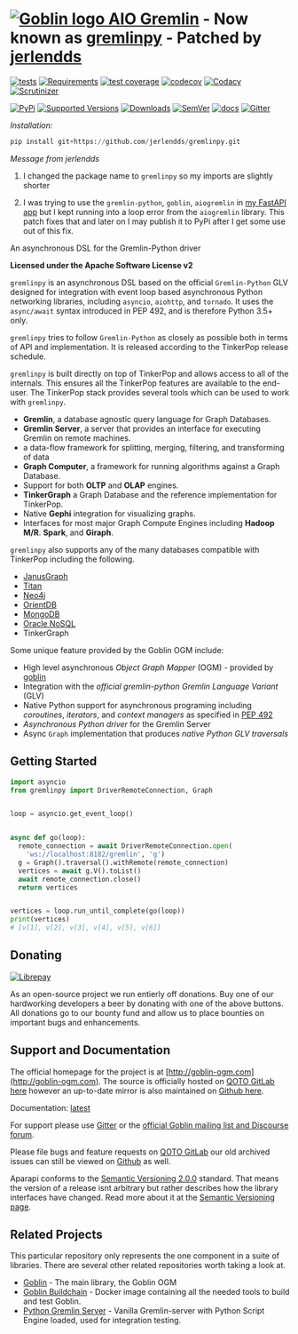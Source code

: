 # [![Goblin logo](https://git.qoto.org/goblin-ogm/goblin/uploads/bb8f7349fdb9aa2a7a244e4c95b380a7/goblin-logo.png)  AIO Gremlin](http://goblin-ogm.com) - Now known as [gremlinpy](https://github.com/jerlendds/gremlinpy) - Patched by [jerlendds](https://github.com/jerlendds)

[![tests](http://git.qoto.org/goblin-ogm/gremlinpy/badges/master/pipeline.svg)](http://git.qoto.org/goblin-ogm/gremlinpy/commits/master)
[![Requirements](https://requires.io/github/goblin-ogm/gremlinpy/requirements.svg?branch=master)](https://requires.io/github/goblin-ogm/gremlinpy/requirements/?branch=master)
[![test coverage](http://git.qoto.org/goblin-ogm/gremlinpy/badges/master/coverage.svg)](http://git.qoto.org/goblin-ogm/gremlinpy/commits/master)
[![codecov](https://codecov.io/gh/goblin-ogm/gremlinpy/branch/master/graph/badge.svg)](https://codecov.io/gh/goblin-ogm/gremlinpy)
[![Codacy](https://api.codacy.com/project/badge/Grade/99c4b7d53ee94c85b95433ee4ff6230c)](https://www.codacy.com/gh/goblin-ogm/gremlinpy)
[![Scrutinizer](https://img.shields.io/scrutinizer/quality/g/goblin-ogm/gremlinpy/master.svg?style=flat)](https://scrutinizer-ci.com/g/goblin-ogm/gremlinpy)

[![PyPi](https://img.shields.io/pypi/v/gremlinpy.svg?style=flat)](https://pypi.python.org/pypi/gremlinpy)
[![Supported Versions](https://img.shields.io/pypi/pyversions/gremlinpy.svg?style=flat)](https://pypi.python.org/pypi/gremlinpy)
[![Downloads](https://img.shields.io/pypi/dm/gremlinpy.svg?style=flat)](https://pypi.python.org/pypi/gremlinpy)
[![SemVer](https://img.shields.io/badge/SemVer-v2.0.0-green)](https://semver.org/spec/v2.0.0.html)
[![docs](https://readthedocs.org/projects/gremlinpy/badge/?version=latest)](https://gremlinpy.readthedocs.io/en/latest/)
[![Gitter](https://badges.gitter.im/goblin-ogm/gremlinpy.svg)](https://gitter.im/goblin-ogm/gremlinpy)


*Installation:*

```py
pip install git+https://github.com/jerlendds/gremlinpy.git
```

*Message from jerlendds*

1. I changed the package name to `gremlinpy` so my imports are slightly shorter

2. I was trying to use the `gremlin-python`, `goblin`, `aiogremlin` in [my FastAPI app](https://github.com/jerlendds/osintbuddy) but I kept running into a loop error from the `aiogremlin` library. This patch fixes that and later on I may publish it to PyPi after I get some use out of this fix.


An asynchronous DSL for the Gremlin-Python driver

**Licensed under the Apache Software License v2**

`gremlinpy` is an asynchronous DSL based on the official `Gremlin-Python` GLV designed for integration with
event loop based asynchronous Python networking libraries, including `asyncio`,
`aiohttp`, and `tornado`. It uses the `async/await` syntax introduced
in PEP 492, and is therefore Python 3.5+ only.

`gremlinpy` tries to follow `Gremlin-Python` as closely as possible both in terms
of API and implementation. It is released according to the TinkerPop release schedule.

`gremlinpy` is built directly on top of TinkerPop and allows access to all of the internals. This ensures all the
TinkerPop features are available to the end-user. The TinkerPop stack provides several tools which can be used to work
with `gremlinpy`.

* **Gremlin**, a database agnostic query language for Graph Databases.
* **Gremlin Server**, a server that provides an interface for executing Gremlin on remote machines.
* a data-flow framework for splitting, merging, filtering, and transforming of data
* **Graph Computer**, a framework for running algorithms against a Graph Database.
* Support for both **OLTP** and **OLAP** engines.
* **TinkerGraph** a Graph Database and the reference implementation for TinkerPop.
* Native **Gephi** integration for visualizing graphs.
* Interfaces for most major Graph Compute Engines including **Hadoop M/R**. **Spark**, and **Giraph**.

`gremlinpy` also supports any of the many databases compatible with TinkerPop including the following.

 * [JanusGraph](http://janusgraph.org/)
 * [Titan](http://thinkaurelius.github.io/titan/)
 * [Neo4j](http://neo4j.com)
 * [OrientDB](http://www.orientechnologies.com/orientdb/)
 * [MongoDB](http://www.mongodb.org)
 * [Oracle NoSQL](http://www.oracle.com/us/products/database/nosql/overview/index.html)
 * TinkerGraph

 Some unique feature provided by the Goblin OGM include:

* High level asynchronous *Object Graph Mapper* (OGM) - provided by [goblin](https://git.qoto.org/goblin-ogm/goblin)
* Integration with the *official gremlin-python Gremlin Language Variant* (GLV)
* Native Python support for asynchronous programing including *coroutines*, *iterators*, and *context managers* as specified in [PEP 492](https://www.python.org/dev/peps/pep-0492/)
* *Asynchronous Python driver* for the Gremlin Server
* Async `Graph` implementation that produces *native Python GLV traversals*

## Getting Started

```python
import asyncio
from gremlinpy import DriverRemoteConnection, Graph


loop = asyncio.get_event_loop()


async def go(loop):
  remote_connection = await DriverRemoteConnection.open(
    'ws://localhost:8182/gremlin', 'g')
  g = Graph().traversal().withRemote(remote_connection)
  vertices = await g.V().toList()
  await remote_connection.close()
  return vertices


vertices = loop.run_until_complete(go(loop))
print(vertices)
# [v[1], v[2], v[3], v[4], v[5], v[6]]
```
## Donating

[![Librepay](http://img.shields.io/liberapay/receives/goblin-ogm.svg?logo=liberapay)](https://liberapay.com/goblin-ogm/donate)

As an open-source project we run entierly off donations. Buy one of our hardworking developers a beer by donating with one of the above buttons. All donations go to our bounty fund and allow us to place bounties on important bugs and enhancements.

## Support and Documentation

The official homepage for the project is at [http://goblin-ogm.com](http://goblin-ogm.com). The source is officially hosted on [QOTO GitLab here](https://git.qoto.org/goblin-ogm/gremlinpy) however an up-to-date mirror is also maintained on [Github here](https://github.com/goblin-ogm/gremlinpy).

Documentation: [latest](http://goblin-ogm.qoto.io/gremlinpy)

For support please use [Gitter](https://gitter.im/goblin-ogm/gremlinpy) or the [official Goblin mailing list and Discourse forum](https://discourse.qoto.org/c/PROJ/GOB).

Please file bugs and feature requests on [QOTO GitLab](https://git.qoto.org/goblin-ogm/gremlinpy/issues) our old archived issues can still be viewed on [Github](https://github.com/davebshow/gremlinpy/issues) as well.

Aparapi conforms to the [Semantic Versioning 2.0.0](http://semver.org/spec/v2.0.0.html) standard. That means the version of a release isnt arbitrary but rather describes how the library interfaces have changed. Read more about it at the [Semantic Versioning page](http://semver.org/spec/v2.0.0.html).

## Related Projects

This particular repository only represents the one component in a suite of libraries. There are several other related repositories worth taking a look at.

* [Goblin](https://git.qoto.org/goblin-ogm/goblin) - The main library, the Goblin OGM
* [Goblin Buildchain](https://git.qoto.org/goblin-ogm/goblin-buildchain) - Docker image containing all the needed tools to build and test Goblin.
* [Python Gremlin Server](https://git.qoto.org/goblin-ogm/gremlin-server-python) - Vanilla Gremlin-server with Python Script Engine loaded, used for integration testing.
